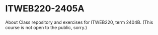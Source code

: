 # ITWEB220-2405A
About Class repository and exercises for ITWEB220, term 2404B. (This course is not open to the public, sorry.) 
